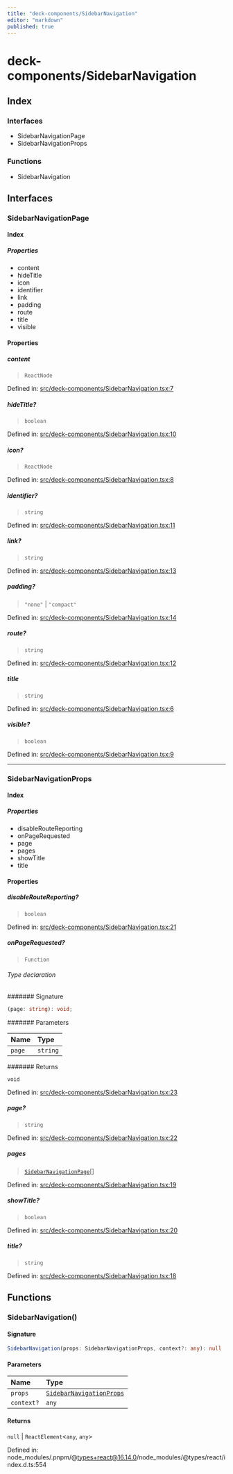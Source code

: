 ```yaml
---
title: "deck-components/SidebarNavigation"
editor: "markdown"
published: true
---
```


# deck-components/SidebarNavigation

## Index

### Interfaces

- SidebarNavigationPage
- SidebarNavigationProps

### Functions

- SidebarNavigation

## Interfaces

### SidebarNavigationPage

#### Index

##### Properties

- content
- hideTitle
- icon
- identifier
- link
- padding
- route
- title
- visible

#### Properties

##### content

> `ReactNode`

Defined in:  [src/deck-components/SidebarNavigation.tsx:7](https://github.com/SteamDeckHomebrew/decky-frontend-lib/blob/-/src/deck-components/SidebarNavigation.tsx#L7)

##### hideTitle?

> `boolean`

Defined in:  [src/deck-components/SidebarNavigation.tsx:10](https://github.com/SteamDeckHomebrew/decky-frontend-lib/blob/-/src/deck-components/SidebarNavigation.tsx#L10)

##### icon?

> `ReactNode`

Defined in:  [src/deck-components/SidebarNavigation.tsx:8](https://github.com/SteamDeckHomebrew/decky-frontend-lib/blob/-/src/deck-components/SidebarNavigation.tsx#L8)

##### identifier?

> `string`

Defined in:  [src/deck-components/SidebarNavigation.tsx:11](https://github.com/SteamDeckHomebrew/decky-frontend-lib/blob/-/src/deck-components/SidebarNavigation.tsx#L11)

##### link?

> `string`

Defined in:  [src/deck-components/SidebarNavigation.tsx:13](https://github.com/SteamDeckHomebrew/decky-frontend-lib/blob/-/src/deck-components/SidebarNavigation.tsx#L13)

##### padding?

> `"none"` \| `"compact"`

Defined in:  [src/deck-components/SidebarNavigation.tsx:14](https://github.com/SteamDeckHomebrew/decky-frontend-lib/blob/-/src/deck-components/SidebarNavigation.tsx#L14)

##### route?

> `string`

Defined in:  [src/deck-components/SidebarNavigation.tsx:12](https://github.com/SteamDeckHomebrew/decky-frontend-lib/blob/-/src/deck-components/SidebarNavigation.tsx#L12)

##### title

> `string`

Defined in:  [src/deck-components/SidebarNavigation.tsx:6](https://github.com/SteamDeckHomebrew/decky-frontend-lib/blob/-/src/deck-components/SidebarNavigation.tsx#L6)

##### visible?

> `boolean`

Defined in:  [src/deck-components/SidebarNavigation.tsx:9](https://github.com/SteamDeckHomebrew/decky-frontend-lib/blob/-/src/deck-components/SidebarNavigation.tsx#L9)

---

### SidebarNavigationProps

#### Index

##### Properties

- disableRouteReporting
- onPageRequested
- page
- pages
- showTitle
- title

#### Properties

##### disableRouteReporting?

> `boolean`

Defined in:  [src/deck-components/SidebarNavigation.tsx:21](https://github.com/SteamDeckHomebrew/decky-frontend-lib/blob/-/src/deck-components/SidebarNavigation.tsx#L21)

##### onPageRequested?

> `Function`

###### Type declaration

####### Signature

```ts
(page: string): void;
```

####### Parameters

| Name | Type |
| :------ | :------ |
| `page` | `string` |

####### Returns

`void`

Defined in:  [src/deck-components/SidebarNavigation.tsx:23](https://github.com/SteamDeckHomebrew/decky-frontend-lib/blob/-/src/deck-components/SidebarNavigation.tsx#L23)

##### page?

> `string`

Defined in:  [src/deck-components/SidebarNavigation.tsx:22](https://github.com/SteamDeckHomebrew/decky-frontend-lib/blob/-/src/deck-components/SidebarNavigation.tsx#L22)

##### pages

> [`SidebarNavigationPage`](SidebarNavigation#sidebarnavigationpage)[]

Defined in:  [src/deck-components/SidebarNavigation.tsx:19](https://github.com/SteamDeckHomebrew/decky-frontend-lib/blob/-/src/deck-components/SidebarNavigation.tsx#L19)

##### showTitle?

> `boolean`

Defined in:  [src/deck-components/SidebarNavigation.tsx:20](https://github.com/SteamDeckHomebrew/decky-frontend-lib/blob/-/src/deck-components/SidebarNavigation.tsx#L20)

##### title?

> `string`

Defined in:  [src/deck-components/SidebarNavigation.tsx:18](https://github.com/SteamDeckHomebrew/decky-frontend-lib/blob/-/src/deck-components/SidebarNavigation.tsx#L18)

## Functions

### SidebarNavigation()

#### Signature

```ts
SidebarNavigation(props: SidebarNavigationProps, context?: any): null | ReactElement<any, any>;
```

#### Parameters

| Name | Type |
| :------ | :------ |
| `props` | [`SidebarNavigationProps`](SidebarNavigation#sidebarnavigationprops) |
| `context?` | `any` |

#### Returns

`null` \| `ReactElement`\<`any`, `any`\>

Defined in:  node\_modules/.pnpm/@types+react@16.14.0/node\_modules/@types/react/index.d.ts:554
